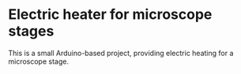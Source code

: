 # Electric heater for microscope stages

This is a small Arduino-based project, providing electric heating for a microscope stage.
